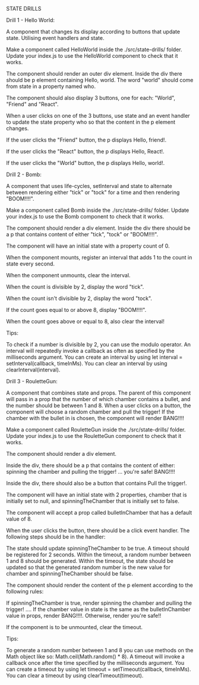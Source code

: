 STATE DRILLS

Drill 1 - Hello World:

A component that changes its display according to buttons that update state. Utilising event handlers and state.

Make a component called HelloWorld inside the ./src/state-drills/ folder. Update your index.js to use the HelloWorld component to check that it works.

The component should render an outer div element. Inside the div there should be p element containing Hello, world. The word "world" should come from state in a property named who.

The component should also display 3 buttons, one for each: "World", "Friend" and "React".

When a user clicks on one of the 3 buttons, use state and an event handler to update the state property who so that the content in the p element changes.

If the user clicks the "Friend" button, the p displays Hello, friend!.

If the user clicks the "React" button, the p displays Hello, React!.

If the user clicks the "World" button, the p displays Hello, world!.

Drill 2 - Bomb:

A component that uses life-cycles, setInterval and state to alternate between rendering either "tick" or "tock" for a time and then rendering "BOOM!!!!".

Make a component called Bomb inside the ./src/state-drills/ folder. Update your index.js to use the Bomb component to check that it works.

The component should render a div element. Inside the div there should be a p that contains content of either "tick", "tock" or "BOOM!!!!".

The component will have an initial state with a property count of 0.

When the component mounts, register an interval that adds 1 to the count in state every second.

When the component unmounts, clear the interval.

When the count is divisible by 2, display the word "tick".

When the count isn't divisible by 2, display the word "tock".

If the count goes equal to or above 8, display "BOOM!!!!".

When the count goes above or equal to 8, also clear the interval!

Tips:

To check if a number is divisible by 2, you can use the modulo operator.
An interval will repeatedly invoke a callback as often as specified by the milliseconds argument.
You can create an interval by using let interval = setInterval(callback, timeInMs).
You can clear an interval by using clearInterval(interval).

Drill 3 - RouletteGun:

A component that combines state and props. The parent of this component will pass in a prop that the number of which chamber contains a bullet, and the number should be between 1 and 8. When a user clicks on a button, the component will choose a random chamber and pull the trigger! If the chamber with the bullet in is chosen, the component will render BANG!!!!

Make a component called RouletteGun inside the ./src/state-drills/ folder. Update your index.js to use the RouletteGun component to check that it works.

The component should render a div element.

Inside the div, there should be a p that contains the content of either:
spinning the chamber and pulling the trigger! ...
you're safe!
BANG!!!!

Inside the div, there should also be a button that contains Pull the trigger!.

The component will have an initial state with 2 properties, chamber that is initially set to null, and spinningTheChamber that is initially set to false.

The component will accept a prop called bulletInChamber that has a default value of 8.

When the user clicks the button, there should be a click event handler. The following steps should be in the handler:

The state should update spinningTheChamber to be true.
A timeout should be registered for 2 seconds.
Within the timeout, a random number between 1 and 8 should be generated.
Within the timeout, the state should be updated so that the generated random number is the new value for chamber and spinningTheChamber should be false.

The component should render the content of the p element according to the following rules:

If spinningTheChamber is true, render spinning the chamber and pulling the trigger! ....
If the chamber value in state is the same as the bulletInChamber value in props, render BANG!!!!.
Otherwise, render you're safe!!

If the component is to be unmounted, clear the timeout.

Tips:

To generate a random number between 1 and 8 you can use methods on the Math object like so: Math.ceil(Math.random() * 8).
A timeout will invoke a callback once after the time specified by the milliseconds argument.
You can create a timeout by using let timeout = setTimeout(callback, timeInMs).
You can clear a timeout by using clearTimeout(timeout).
